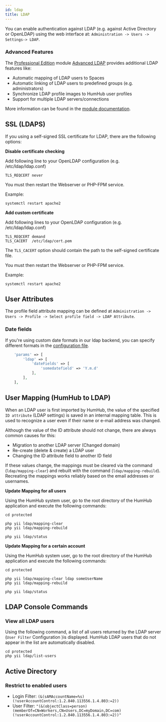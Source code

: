 ```yaml
---
id: ldap
title: LDAP
---
```


You can enable authentication against LDAP (e.g. against Active Directory or OpenLDAP) using the web interface at: `Administration -> Users -> Settings-> LDAP`.

### Advanced Features

The [Professional Edition](https://www.humhub.com/en/professional-edition) module [Advanced LDAP](https://www.humhub.com/en/marketplace/advanced-ldap) provides additional LDAP features like:

- Automatic mapping of LDAP users to Spaces
- Automatic linking of LDAP users to predefined groups (e.g. administrators)
- Synchronize LDAP profile images to HumHub user profiles
- Support for multiple LDAP servers/connections

More information can be found in the [module documentation](https://www.humhub.com/en/marketplace/advanced-ldap/#Manual).


## SSL (LDAPS)


If you using a self-signed SSL certificate for LDAP, there are the following options: 

**Disable certificate checking**

Add following line to your OpenLDAP configuration (e.g. /etc/ldap/ldap.conf)

```
TLS_REQCERT never
``` 

You must then restart the Webserver or PHP-FPM service. 

Example:

```
systemctl restart apache2
```


**Add custom certificate**


Add following lines to your OpenLDAP configuration (e.g. /etc/ldap/ldap.conf)

```
TLS_REQCERT demand
TLS_CACERT  /etc/ldap/cert.pem
```

The ``TLS_CACERT`` option should contain the path to the self-signed certificate file.

You must then restart the Webserver or PHP-FPM service.

Example:

```
systemctl restart apache2
```

## User Attributes

The profile field attribute mapping can be defined at `Administration -> Users -> Profile -> Select profile field -> LDAP Attribute`.

### Date fields

If you're using custom date formats in our ldap backend, you can specify different formats
in the [configuration file](advanced-configuration.md).

```php
    'params' => [
        'ldap' => [
            'dateFields' => [
                'somedatefield' => 'Y.m.d'
            ],
        ],
    ],
```


## User Mapping (HumHub to LDAP)

When an LDAP user is first imported by HumHub, the value of the specified `ID attribute` (LDAP settings) is saved in an internal mapping table.
This is used to recognize a user even if their name or e-mail address was changed.

Although the value of the ID attribute should not change, there are always common causes for this:

- Migration to another LDAP server (Changed domain)
- Re-create (delete & create) a LDAP user 
- Changing the ID attribute field to another ID field

If these values change, the mappings must be cleared via the command (`ldap/mapping-clear`) and rebuilt with the command (`ldap/mapping-rebuild`).
Recreating the mappings works reliably based on the email addresses or usernames.

**Update Mapping for all users**

Using the HumHub system user, go to the root directory of the HumHub application and execute the following commands: 

``` 
cd protected

php yii ldap/mapping-clear
php yii ldap/mapping-rebuild

php yii ldap/status
```

**Update Mapping for a certain account**

Using the HumHub system user, go to the root directory of the HumHub application and execute the following commands: 

``` 
cd protected

php yii ldap/mapping-clear ldap someUserName
php yii ldap/mapping-rebuild

php yii ldap/status
```

## LDAP Console Commands

### View all LDAP users

Using the following command, a list of all users returned by the LDAP server (`User Filter` Configuration )is displayed. HumHub LDAP users that do not appear in the list are automatically disabled.  

```
cd protected
php yii ldap/list-users
``` 

## Active Directory

### Restrict to enabled users

- Login Filter:  `(&(sAMAccountName=%s)(!userAccountControl:1.2.840.113556.1.4.803:=2))`
- User Filter:  `"(&(objectClass=person)(memberOf=CN=Workers,CN=Users,DC=myDomain,DC=com)(!userAccountControl:1.2.840.113556.1.4.803:=2))"`






